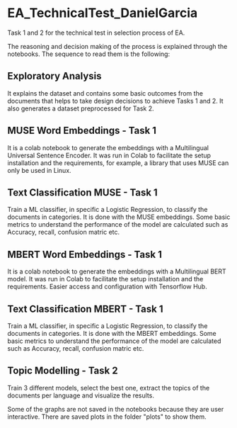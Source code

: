 # EA_TechnicalTest_DanielGarcia
Task 1 and 2 for the technical test in selection process of EA.

The reasoning and decision making of the process is explained through the notebooks. The sequence to read them is the following:

## Exploratory Analysis
It explains the dataset and contains some basic outcomes from the documents that helps to take design decisions to achieve Tasks 1 and 2. It also generates a dataset preprocessed for Task 2.

## MUSE Word Embeddings - Task 1
It is a colab notebook to generate the embeddings with a Multilingual Universal Sentence Encoder. It was run in Colab to facilitate the setup installation and the requirements, for example, a library that uses MUSE can only be used in Linux.

## Text Classification MUSE - Task 1
Train a ML classifier, in specific a Logistic Regression, to classify the documents in categories. It is done with the MUSE embeddings. Some basic metrics to understand the performance of the model are calculated such as Accuracy, recall, confusion matric etc.

## MBERT Word Embeddings - Task 1
It is a colab notebook to generate the embeddings with a Multilingual BERT model. It was run in Colab to facilitate the setup installation and the requirements. Easier access and configuration with Tensorflow Hub.

## Text Classification MBERT - Task 1
Train a ML classifier, in specific a Logistic Regression, to classify the documents in categories. It is done with the MBERT embeddings. Some basic metrics to understand the performance of the model are calculated such as Accuracy, recall, confusion matric etc.

## Topic Modelling - Task 2
Train 3 different models, select the best one, extract the topics of the documents per language and visualize the results.

Some of the graphs are not saved in the notebooks because they are user interactive. There are saved plots in the folder "plots" to show them.
